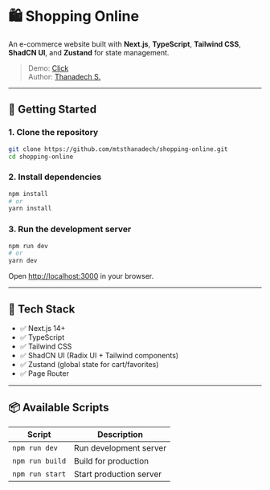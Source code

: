 
# 🛍️ Shopping Online

An e-commerce website built with **Next.js**, **TypeScript**, **Tailwind CSS**, **ShadCN UI**, and **Zustand** for state management.

> Demo: [Click](https://react-test.thanadech.com/)  
> Author: [Thanadech S.](https://github.com/mtsthanadech)

---

## 🚀 Getting Started

### 1. Clone the repository

```bash
git clone https://github.com/mtsthanadech/shopping-online.git
cd shopping-online
```

### 2. Install dependencies

```bash
npm install
# or
yarn install
```

### 3. Run the development server

```bash
npm run dev
# or
yarn dev
```

Open [http://localhost:3000](http://localhost:3000) in your browser.

---

## 🧱 Tech Stack

- ✅ Next.js 14+
- ✅ TypeScript
- ✅ Tailwind CSS
- ✅ ShadCN UI (Radix UI + Tailwind components)
- ✅ Zustand (global state for cart/favorites)
- ✅ Page Router

---

## 📦 Available Scripts

| Script            | Description                |
|-------------------|----------------------------|
| `npm run dev`     | Run development server     |
| `npm run build`   | Build for production       |
| `npm run start`   | Start production server    |

